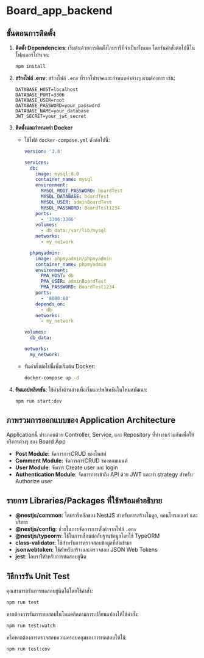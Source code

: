 
# Board_app_backend

## ขั้นตอนการติดตั้ง

1. **ติดตั้ง Dependencies**: เริ่มต้นด้วยการติดตั้งไลบรารีที่จำเป็นทั้งหมด โดยรันคำสั่งต่อไปนี้ในโฟลเดอร์โปรเจค:

   ```bash
   npm install
   ```

2. **สร้างไฟล์ .env**: สร้างไฟล์ `.env` ที่รากโปรเจคและกำหนดค่าต่างๆ ตามต้องการ เช่น:

   ```plaintext
   DATABASE_HOST=localhost
   DATABASE_PORT=3306
   DATABASE_USER=root
   DATABASE_PASSWORD=your_password
   DATABASE_NAME=your_database
   JWT_SECRET=your_jwt_secret
   ```

3. **ติดตั้งและกำหนดค่า Docker**
   - ใช้ไฟล์ `docker-compose.yml` ดังต่อไปนี้:
     ```yaml
     version: '3.8'

     services:
       db:
         image: mysql:8.0
         container_name: mysql
         environment:
           MYSQL_ROOT_PASSWORD: boardTest
           MYSQL_DATABASE: boardTest
           MYSQL_USER: adminBoardTest
           MYSQL_PASSWORD: BoardTest1234
         ports:
           - '3306:3306'
         volumes:
           - db_data:/var/lib/mysql
         networks:
           - my_network

       phpmyadmin:
         image: phpmyadmin/phpmyadmin
         container_name: phpmyadmin
         environment:
           PMA_HOST: db
           PMA_USER: adminBoardTest
           PMA_PASSWORD: BoardTest1234
         ports:
           - '8080:80'
         depends_on:
           - db
         networks:
           - my_network

     volumes:
       db_data:

     networks:
       my_network:
     ```
   - รันคำสั่งต่อไปนี้เพื่อเริ่มต้น Docker:
     ```bash
     docker-compose up -d
     ```


4. **รันแอปพลิเคชัน**: ใช้คำสั่งด้านล่างเพื่อเริ่มแอปพลิเคชันในโหมดพัฒนา:

   ```bash
   npm run start:dev
   ```

## ภาพรวมการออกแบบของ Application Architecture

Applicationนี้ ประกอบด้วย Controller, Service, และ Repository ที่ทำงานร่วมกันเพื่อให้บริการต่างๆ ของ Board App

- **Post Module**: จัดการการCRUD ของโพสท์
- **Comment Module**: จัดการการCRUD ของคอมเมนต์
- **User Module**: จัดการ Create user และ login 
- **Authentication Module**: จัดการการเข้าถึง API ด้วย JWT และทำ strategy สำหรับ Authorize user 

## รายการ Libraries/Packages ที่ใช้พร้อมคำอธิบาย

- **@nestjs/common**: ไลบรารีหลักของ NestJS สำหรับการสร้างโมดูล, คอนโทรลเลอร์ และบริการ
- **@nestjs/config**: ช่วยในการจัดการการตั้งค่าจากไฟล์ `.env`
- **@nestjs/typeorm**: ใช้ในการเชื่อมต่อกับฐานข้อมูลโดยใช้ TypeORM
- **class-validator**: ใช้สำหรับการตรวจสอบข้อมูลที่ส่งเข้ามา
- **jsonwebtoken**: ใช้สำหรับสร้างและตรวจสอบ JSON Web Tokens
- **jest**: ไลบรารีสำหรับการทดสอบยูนิต

## วิธีการรัน Unit Test

คุณสามารถรันการทดสอบยูนิตได้โดยใช้คำสั่ง:

```bash
npm run test
```

หากต้องการรันการทดสอบในโหมดติดตามการเปลี่ยนแปลงให้ใช้คำสั่ง:

```bash
npm run test:watch
```

หรือหากต้องการตรวจสอบความครอบคลุมของการทดสอบให้ใช้:

```bash
npm run test:cov
```

